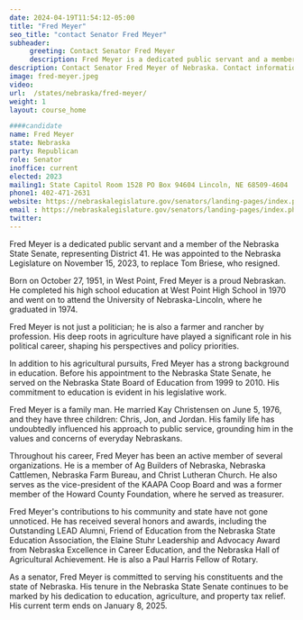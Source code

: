 ```yaml
---
date: 2024-04-19T11:54:12-05:00
title: "Fred Meyer"
seo_title: "contact Senator Fred Meyer"
subheader:
     greeting: Contact Senator Fred Meyer
     description: Fred Meyer is a dedicated public servant and a member of the Nebraska State Senate, representing District 41. He was appointed to the Nebraska Legislature on November 15, 2023, to replace Tom Briese, who resigned.
description: Contact Senator Fred Meyer of Nebraska. Contact information for Fred Meyer includes email address, phone number, and mailing address.
image: fred-meyer.jpeg
video:
url:  /states/nebraska/fred-meyer/
weight: 1
layout: course_home

####candidate
name: Fred Meyer
state: Nebraska
party: Republican
role: Senator
inoffice: current
elected: 2023
mailing1: State Capitol Room 1528 PO Box 94604 Lincoln, NE 68509-4604
phone1: 402-471-2631
website: https://nebraskalegislature.gov/senators/landing-pages/index.php?District=41/
email : https://nebraskalegislature.gov/senators/landing-pages/index.php?District=41/
twitter:
---
```


Fred Meyer is a dedicated public servant and a member of the Nebraska State Senate, representing District 41. He was appointed to the Nebraska Legislature on November 15, 2023, to replace Tom Briese, who resigned.

Born on October 27, 1951, in West Point, Fred Meyer is a proud Nebraskan. He completed his high school education at West Point High School in 1970 and went on to attend the University of Nebraska-Lincoln, where he graduated in 1974.

Fred Meyer is not just a politician; he is also a farmer and rancher by profession. His deep roots in agriculture have played a significant role in his political career, shaping his perspectives and policy priorities.

In addition to his agricultural pursuits, Fred Meyer has a strong background in education. Before his appointment to the Nebraska State Senate, he served on the Nebraska State Board of Education from 1999 to 2010. His commitment to education is evident in his legislative work.

Fred Meyer is a family man. He married Kay Christensen on June 5, 1976, and they have three children: Chris, Jon, and Jordan. His family life has undoubtedly influenced his approach to public service, grounding him in the values and concerns of everyday Nebraskans.

Throughout his career, Fred Meyer has been an active member of several organizations. He is a member of Ag Builders of Nebraska, Nebraska Cattlemen, Nebraska Farm Bureau, and Christ Lutheran Church. He also serves as the vice-president of the KAAPA Coop Board and was a former member of the Howard County Foundation, where he served as treasurer.

Fred Meyer's contributions to his community and state have not gone unnoticed. He has received several honors and awards, including the Outstanding LEAD Alumni, Friend of Education from the Nebraska State Education Association, the Elaine Stuhr Leadership and Advocacy Award from Nebraska Excellence in Career Education, and the Nebraska Hall of Agricultural Achievement. He is also a Paul Harris Fellow of Rotary.

As a senator, Fred Meyer is committed to serving his constituents and the state of Nebraska. His tenure in the Nebraska State Senate continues to be marked by his dedication to education, agriculture, and property tax relief. His current term ends on January 8, 2025.

